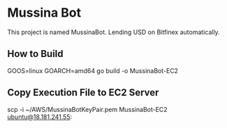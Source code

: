 # Mussina Bot
This project is named MussinaBot. Lending USD on Bitfinex automatically.

## How to Build  
GOOS=linux GOARCH=amd64 go build -o MussinaBot-EC2  

## Copy Execution File to EC2 Server  
scp -i ~/AWS/MussinaBotKeyPair.pem MussinaBot-EC2 ubuntu@18.181.241.55:
